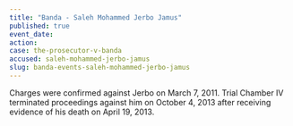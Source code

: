 ```yaml
---
title: "Banda - Saleh Mohammed Jerbo Jamus"
published: true
event_date:
action:
case: the-prosecutor-v-banda
accused: saleh-mohammed-jerbo-jamus
slug: banda-events-saleh-mohammed-jerbo-jamus
---
```


Charges were confirmed against Jerbo on March 7, 2011. Trial Chamber IV terminated proceedings against him on October 4, 2013 after receiving evidence of his death on April 19, 2013.


